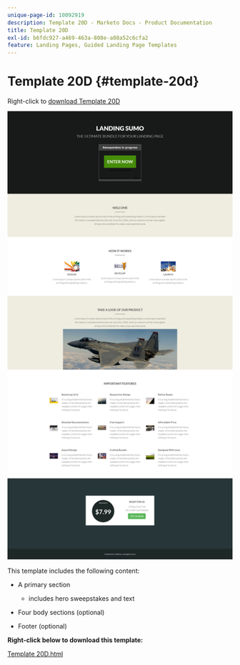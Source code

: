 ```yaml
---
unique-page-id: 10092919
description: Template 20D - Marketo Docs - Product Documentation
title: Template 20D
exl-id: b6fdc927-a469-463a-808e-a08a52c6cfa2
feature: Landing Pages, Guided Landing Page Templates
---
```

# Template 20D {#template-20d}

Right-click to [download Template 20D](https://experienceleague.adobe.com/landing/marketo/lp-templates/template-20d.html)

![](assets/template-20d.png)

This template includes the following content:

* A primary section

    * includes hero sweepstakes and text

* Four body sections (optional)
* Footer (optional)

**Right-click below to download this template:**

[Template 20D.html](https://experienceleague.adobe.com/landing/marketo/lp-templates/template-20d.html)
